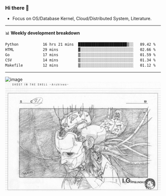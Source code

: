 ### Hi there 👋
<!-- * Daily Meditation via Leetcode/Competitive-Programming. -->
* Focus on OS/Database Kernel, Cloud/Distributed System, Literature.

-------

📊 **Weekly development breakdown**
<!--START_SECTION:waka-->

```txt
Python           16 hrs 21 mins  ██████████████████████▒░░   89.42 %
HTML             29 mins         ▓░░░░░░░░░░░░░░░░░░░░░░░░   02.66 %
Go               17 mins         ▒░░░░░░░░░░░░░░░░░░░░░░░░   01.59 %
CSV              14 mins         ▒░░░░░░░░░░░░░░░░░░░░░░░░   01.34 %
Makefile         12 mins         ▒░░░░░░░░░░░░░░░░░░░░░░░░   01.12 %
```

<!--END_SECTION:waka-->

-------

<!-- [![Leetcode Stats](https://leetcard.jacoblin.cool/hzhang413?font=Fira+Mono)](https://leetcode.com/fxrc) -->
![image](./cyberpunk-ghost-in-the-shell.gif)
![image](./gis-archive.png)
